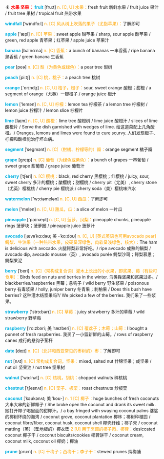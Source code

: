 ☀ <font color="red">**水果 坚果：**</font>
<font color="sky blue">**fruit**</font> [fru:t] 
<font color="orange">n. [C, U] 水果：</font>fresh fruit 新鲜水果 / fruit juice 果汁 / fruit tree 果树 / tropical fruit 热带水果
           
<font color="sky blue">**windfall**</font> [ˈwɪndfɔ:l]
<font color="orange">n. [C] 风从树上吹落的果子（尤指苹果）：</font>了解即可

<font color="sky blue">**apple**</font> ['æpl] 
<font color="orange">n. [C] 苹果：</font>sweet apple 甜苹果 / sharp, sour apple 酸苹果 / green, red apple 青苹果；红苹果 / apple juice 苹果汁

<font color="sky blue">**banana**</font> [bə'nɑːnə] 
<font color="orange">n. [C] 香蕉：</font>a bunch of bananas 一串香蕉 / ripe banana 熟香蕉 / green banana 生香蕉

<font color="sky blue">**pear**</font> [peə] 
<font color="orange">n. [C] 梨（为黄色或绿色）：</font>a pear tree 梨树

<font color="sky blue">**peach**</font> [pi:tʃ] 
<font color="orange">n. [C] 桃，桃子：</font>a peach tree 桃树

<font color="sky blue">**orange**</font> ['ɒrɪndӡ] 
<font color="orange">n. [C, U] 桔子，橙子：</font>sour, sweet orange 酸橙；甜橙 / a segment of orange（尤英）一瓣橙子 / orange juice 橙汁

<font color="sky blue">**lemon**</font> ['lemən] 
<font color="orange">n. [C, U] 柠檬：</font>lemon tea 柠檬茶 / a lemon tree 柠檬树 / lemon juice 柠檬汁 / lemon slice 柠檬片
                      
<font color="sky blue">**lime**</font> [laɪm]
<font color="orange">n. [C, U] 酸橙：</font>lime tree 酸橙树 / lime juice 酸橙汁 / slices of lime 酸橙片 / Serve the dish garnished with wedges of lime. 给这道菜配上几角酸橙。/ Oranges, lemons and limes were found to cure scurvy. 人们发现橙子、柠檬和酸橙能治疗坏血病。

<font color="sky blue">**segment**</font> [ˈsegmənt]
<font color="orange">n. [C]（柑橘、柠檬等的）瓣：</font>orange segment 橘子瓣

<font color="sky blue">**grape**</font> [ɡreɪp] 
<font color="orange">n. [C] 葡萄（为绿色或紫色）：</font>a bunch of grapes 一串葡萄 / sweet grape 甜葡萄 / grape juice 葡萄汁
           
<font color="sky blue">**cherry**</font> [ˈtʃeri]
<font color="orange">n. [C] 樱桃：</font>black, red cherry 黑樱桃；红樱桃 / juicy, sour, sweet cherry 多汁的樱桃；酸樱桃；甜樱桃 / cherry pit（尤美）, cherry stone（尤英）樱桃核 / cherry pie 樱桃派 / cherry soda（美）樱桃味汽水

<font color="sky blue">**watermelon**</font> ['wɔ:təmelən] 
<font color="orange">n. [C, U] 西瓜：</font>了解即可

<font color="sky blue">**melon**</font> ['melən] 
<font color="orange">n. [C, U] 甜瓜，瓜：</font>a slice of melon 一片瓜

<font color="sky blue">**pineapple**</font> ['paɪnæpl] 
<font color="orange">n. [C, U] 菠萝，凤梨：</font>pineapple chunks, pineapple rings 菠萝块；菠萝圈 / pineapple juice 菠萝汁
           
<font color="sky blue">**avocado**</font> [ˌævəˈkɑ:dəʊ; 美 -ˈkɑ:doʊ]
<font color="orange">n. [C, U] [英式英语也可用avocado pear] 鳄梨、牛油果（一种热带水果，皮硬呈深绿色，肉软呈浅绿色，核大）：</font>The ham is delicious with avocado. 火腿鳄梨非常好吃。/ ripe avocado 成熟的鲷梨 / avocado dip, avocado mousse（英）, avocado purée 鳄梨沙司；鳄梨慕思；鳄梨果泥
           
<font color="sky blue">**berry**</font> [ˈberi]
<font color="orange">n. [C]（常构成复合词）灌木上长出的小水果，即浆果、莓（有些可食用）：</font>Birds feed on nuts and berries in the winter. 鸟类靠坚果和浆果过冬。/ blackberries/raspberries 黑莓；悬钩子 / wild berry 野生浆果 / poisonous berry 有毒浆果 / holly, juniper berry 冬青果；刺柏果 / Does this bush have berries? 这种灌木结浆果吗?/ We picked a few of the berries. 我们采了一些浆果。

<font color="sky blue">**strawberry**</font> ['strɔ:bərɪ] 
<font color="orange">n. [C] 草莓：</font>juicy strawberry 多汁的草莓 / wild strawberry 野草莓
           
<font color="sky blue">**raspberry**</font> [ˈrɑ:zbəri; 美 ˈræzberi]
<font color="orange">n. [C] 覆盆子；木莓；山莓：</font>I bought a punnet of fresh raspberries. 我买了一小篮新鲜的山莓。/ rows of raspberry canes 成行的悬钩子茎杆

<font color="sky blue">**date**</font> [deɪt] 
<font color="orange">n. [C]（北非和西亚常见的枣树的）枣：</font>了解即可 

<font color="sky blue">**nut**</font> [nʌt] 
<font color="orange">n. [C] 常构成复合词，坚果：</font>mixed, salted nut 什锦坚果；咸坚果 / nut oil 坚果油 / nut tree 坚果树

<font color="sky blue">**walnut**</font> ['wɔ:lnʌt] 
<font color="orange">n. [C] 核桃，胡桃：</font>chopped walnuts 碎核桃
           
<font color="sky blue">**chestnut**</font> [ˈtʃesnʌt]
<font color="orange">n. [C] 栗子、板栗：</font>roast chestnuts 炒板栗
           
<font color="sky blue">**coconut**</font> [ˈkəʊkənʌt; 美 ˈkoʊ-]
<font color="orange">n. 1 [C] 椰子：</font>huge bunches of fresh coconuts 大串大串的新鲜椰子 / She broke open the coconut and drank its sweet milk. 她打开椰子喝里面的甜椰汁。/ a bay fringed with swaying coconut palms 婆娑的椰树环绕的海湾 / coconut grove, coconut plantation 椰林；椰树种植园 / coconut fibre/fiber, coconut husk, coconut shell 椰壳纤维；椰子壳 / coconut matting（英）（垫地板的）椰衣垫 <font color="orange">2 [U] 用于烹调的椰子肉、椰蓉：</font>desiccated coconut 椰子干 / coconut biscuits/cookies 椰蓉饼干 / coconut cream, coconut milk, coconut oil 椰奶；椰油
           
<font color="sky blue">**prune**</font> [pru:n]
<font color="orange">n. [C] 干梅子；西梅干；李子干：</font>stewed prunes 炖梅脯
